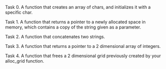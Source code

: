 Task 0. A function that creates an array of chars, and initializes it with a specific char.

Task 1. A function that returns a pointer to a newly allocated space in memory, which contains a copy of the string given as a parameter.

Task 2. A function that concatenates two strings.

Task 3. A function that returns a pointer to a 2 dimensional array of integers.

Task 4. A function that frees a 2 dimensional grid previously created by your alloc_grid function.
